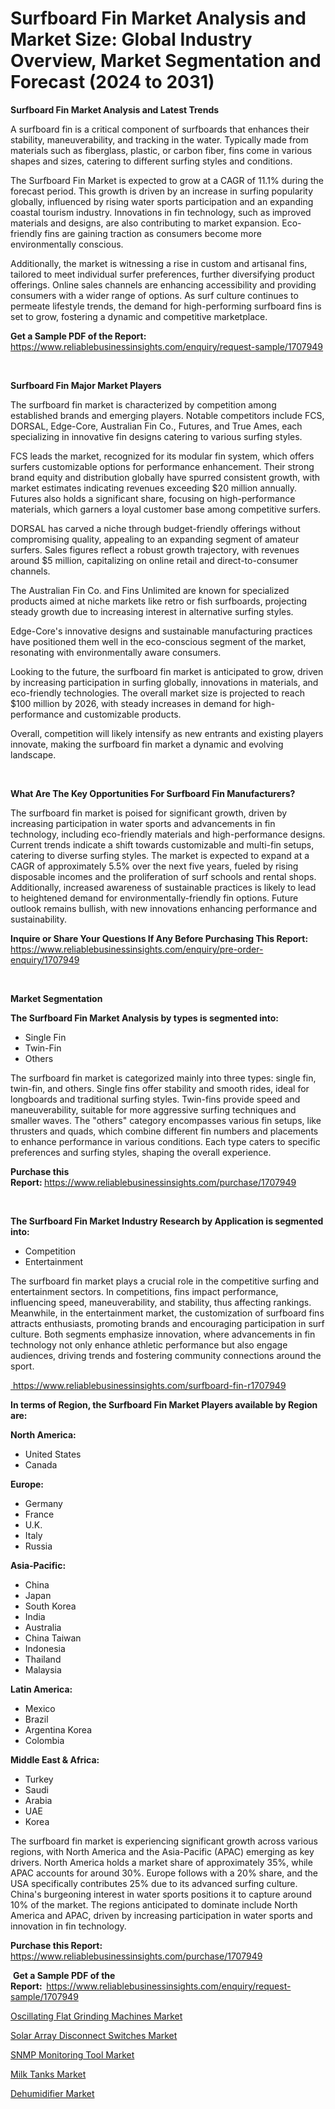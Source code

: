 <p><h1>Surfboard Fin Market Analysis and Market Size: Global Industry Overview, Market Segmentation and Forecast (2024 to 2031)</h1></p><p><strong>Surfboard Fin Market Analysis and Latest Trends</strong></p>
<p><p>A surfboard fin is a critical component of surfboards that enhances their stability, maneuverability, and tracking in the water. Typically made from materials such as fiberglass, plastic, or carbon fiber, fins come in various shapes and sizes, catering to different surfing styles and conditions. </p><p>The Surfboard Fin Market is expected to grow at a CAGR of 11.1% during the forecast period. This growth is driven by an increase in surfing popularity globally, influenced by rising water sports participation and an expanding coastal tourism industry. Innovations in fin technology, such as improved materials and designs, are also contributing to market expansion. Eco-friendly fins are gaining traction as consumers become more environmentally conscious.</p><p>Additionally, the market is witnessing a rise in custom and artisanal fins, tailored to meet individual surfer preferences, further diversifying product offerings. Online sales channels are enhancing accessibility and providing consumers with a wider range of options. As surf culture continues to permeate lifestyle trends, the demand for high-performing surfboard fins is set to grow, fostering a dynamic and competitive marketplace.</p></p>
<p><strong>Get a Sample PDF of the Report:&nbsp;</strong> <a href="https://www.reliablebusinessinsights.com/enquiry/request-sample/1707949?utm_campaign=96&utm_medium=2&utm_source=Github&utm_content=ia&utm_term=18102024&utm_id=surfboard-fin">https://www.reliablebusinessinsights.com/enquiry/request-sample/1707949</a></p>
<p>&nbsp;</p>
<p><strong>Surfboard Fin Major Market Players</strong></p>
<p><p>The surfboard fin market is characterized by competition among established brands and emerging players. Notable competitors include FCS, DORSAL, Edge-Core, Australian Fin Co., Futures, and True Ames, each specializing in innovative fin designs catering to various surfing styles.</p><p>FCS leads the market, recognized for its modular fin system, which offers surfers customizable options for performance enhancement. Their strong brand equity and distribution globally have spurred consistent growth, with market estimates indicating revenues exceeding $20 million annually. Futures also holds a significant share, focusing on high-performance materials, which garners a loyal customer base among competitive surfers.</p><p>DORSAL has carved a niche through budget-friendly offerings without compromising quality, appealing to an expanding segment of amateur surfers. Sales figures reflect a robust growth trajectory, with revenues around $5 million, capitalizing on online retail and direct-to-consumer channels.</p><p>The Australian Fin Co. and Fins Unlimited are known for specialized products aimed at niche markets like retro or fish surfboards, projecting steady growth due to increasing interest in alternative surfing styles.</p><p>Edge-Core's innovative designs and sustainable manufacturing practices have positioned them well in the eco-conscious segment of the market, resonating with environmentally aware consumers.</p><p>Looking to the future, the surfboard fin market is anticipated to grow, driven by increasing participation in surfing globally, innovations in materials, and eco-friendly technologies. The overall market size is projected to reach $100 million by 2026, with steady increases in demand for high-performance and customizable products.</p><p>Overall, competition will likely intensify as new entrants and existing players innovate, making the surfboard fin market a dynamic and evolving landscape.</p></p>
<p>&nbsp;</p>
<p><strong>What Are The Key Opportunities For Surfboard Fin Manufacturers?</strong></p>
<p><p>The surfboard fin market is poised for significant growth, driven by increasing participation in water sports and advancements in fin technology, including eco-friendly materials and high-performance designs. Current trends indicate a shift towards customizable and multi-fin setups, catering to diverse surfing styles. The market is expected to expand at a CAGR of approximately 5.5% over the next five years, fueled by rising disposable incomes and the proliferation of surf schools and rental shops. Additionally, increased awareness of sustainable practices is likely to lead to heightened demand for environmentally-friendly fin options. Future outlook remains bullish, with new innovations enhancing performance and sustainability.</p></p>
<p><strong>Inquire or Share Your Questions If Any Before Purchasing This Report:</strong> <a href="https://www.reliablebusinessinsights.com/enquiry/pre-order-enquiry/1707949?utm_campaign=96&utm_medium=2&utm_source=Github&utm_content=ia&utm_term=18102024&utm_id=surfboard-fin">https://www.reliablebusinessinsights.com/enquiry/pre-order-enquiry/1707949</a></p>
<p>&nbsp;</p>
<p><strong>Market Segmentation</strong></p>
<p><strong>The Surfboard Fin Market Analysis by types is segmented into:</strong></p>
<p><ul><li>Single Fin</li><li>Twin-Fin</li><li>Others</li></ul></p>
<p><p>The surfboard fin market is categorized mainly into three types: single fin, twin-fin, and others. Single fins offer stability and smooth rides, ideal for longboards and traditional surfing styles. Twin-fins provide speed and maneuverability, suitable for more aggressive surfing techniques and smaller waves. The "others" category encompasses various fin setups, like thrusters and quads, which combine different fin numbers and placements to enhance performance in various conditions. Each type caters to specific preferences and surfing styles, shaping the overall experience.</p></p>
<p><strong>Purchase this Report:&nbsp;</strong><a href="https://www.reliablebusinessinsights.com/purchase/1707949?utm_campaign=96&utm_medium=2&utm_source=Github&utm_content=ia&utm_term=18102024&utm_id=surfboard-fin">https://www.reliablebusinessinsights.com/purchase/1707949</a></p>
<p>&nbsp;</p>
<p><strong>The Surfboard Fin Market Industry Research by Application is segmented into:</strong></p>
<p><ul><li>Competition</li><li>Entertainment</li></ul></p>
<p><p>The surfboard fin market plays a crucial role in the competitive surfing and entertainment sectors. In competitions, fins impact performance, influencing speed, maneuverability, and stability, thus affecting rankings. Meanwhile, in the entertainment market, the customization of surfboard fins attracts enthusiasts, promoting brands and encouraging participation in surf culture. Both segments emphasize innovation, where advancements in fin technology not only enhance athletic performance but also engage audiences, driving trends and fostering community connections around the sport.</p></p>
<p><a href="https://www.reliablebusinessinsights.com/surfboard-fin-r1707949?utm_campaign=96&utm_medium=2&utm_source=Github&utm_content=ia&utm_term=18102024&utm_id=surfboard-fin">&nbsp;https://www.reliablebusinessinsights.com/surfboard-fin-r1707949</a></p>
<p><strong>In terms of Region, the Surfboard Fin Market Players available by Region are:</strong></p>
<p>
    <p> <strong> North America: </strong>
        <ul>
            <li>United States</li>
            <li>Canada</li>
        </ul>
        </p> 
    <p> <strong> Europe: </strong>
        <ul>
            <li>Germany</li>
            <li>France</li>
            <li>U.K.</li>
            <li>Italy</li>
            <li>Russia</li>
        </ul>
        </p> 
    <p> <strong> Asia-Pacific: </strong>
        <ul>
            <li>China</li>
            <li>Japan</li>
            <li>South Korea</li>
            <li>India</li>
            <li>Australia</li>
            <li>China Taiwan</li>
            <li>Indonesia</li>
            <li>Thailand</li>
            <li>Malaysia</li>
        </ul>
        </p> 
    <p> <strong> Latin America: </strong>
        <ul>
            <li>Mexico</li>
            <li>Brazil</li>
            <li>Argentina Korea</li>
            <li>Colombia</li>
        </ul>
        </p> 
    <p> <strong> Middle East & Africa: </strong>
        <ul>
            <li>Turkey</li>
            <li>Saudi</li>
            <li>Arabia</li>
            <li>UAE</li>
            <li>Korea</li>
        </ul>
    </p>
    </p>
<p><p>The surfboard fin market is experiencing significant growth across various regions, with North America and the Asia-Pacific (APAC) emerging as key drivers. North America holds a market share of approximately 35%, while APAC accounts for around 30%. Europe follows with a 20% share, and the USA specifically contributes 25% due to its advanced surfing culture. China's burgeoning interest in water sports positions it to capture around 10% of the market. The regions anticipated to dominate include North America and APAC, driven by increasing participation in water sports and innovation in fin technology.</p></p>
<p><strong>Purchase this Report: </strong><a href="https://www.reliablebusinessinsights.com/purchase/1707949?utm_campaign=96&utm_medium=2&utm_source=Github&utm_content=ia&utm_term=18102024&utm_id=surfboard-fin">https://www.reliablebusinessinsights.com/purchase/1707949</a></p>
<p>&nbsp;<strong>Get a Sample PDF of the Report:&nbsp;&nbsp;</strong><a href="https://www.reliablebusinessinsights.com/enquiry/request-sample/1707949?utm_campaign=96&utm_medium=2&utm_source=Github&utm_content=ia&utm_term=18102024&utm_id=surfboard-fin">https://www.reliablebusinessinsights.com/enquiry/request-sample/1707949</a></p>
<p><strong></strong></p>
<p><p><a href="https://github.com/jennyt6m/Market-Research-Report-List-1/blob/main/oscillating-flat-grinding-machines-market.md?utm_campaign=96&utm_medium=2&utm_source=Github&utm_content=ia&utm_term=18102024&utm_id=surfboard-fin">Oscillating Flat Grinding Machines Market</a></p><p><a href="https://www.linkedin.com/pulse/solar-array-disconnect-switches-market-size-segmentation-fca6e?utm_campaign=96&utm_medium=2&utm_source=Github&utm_content=ia&utm_term=18102024&utm_id=surfboard-fin">Solar Array Disconnect Switches Market</a></p><p><a href="https://www.linkedin.com/pulse/charting-future-comprehensive-analysis-global-snmp-monitoring-tool-ucktf?utm_campaign=96&utm_medium=2&utm_source=Github&utm_content=ia&utm_term=18102024&utm_id=surfboard-fin">SNMP Monitoring Tool Market</a></p><p><a href="https://github.com/MegiMusaj575/Market-Research-Report-List-1/blob/main/milk-tanks-market.md?utm_campaign=96&utm_medium=2&utm_source=Github&utm_content=ia&utm_term=18102024&utm_id=surfboard-fin">Milk Tanks Market</a></p><p><a href="https://issuu.com/reportprime-2/docs/dehumidifier-market-size-2030.pptx_7978ff8eb840cd?utm_campaign=96&utm_medium=2&utm_source=Github&utm_content=ia&utm_term=18102024&utm_id=surfboard-fin">Dehumidifier Market</a></p></p>